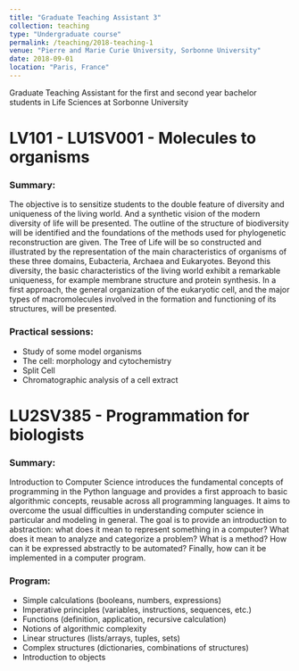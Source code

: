 ```yaml
---
title: "Graduate Teaching Assistant 3"
collection: teaching
type: "Undergraduate course"
permalink: /teaching/2018-teaching-1
venue: "Pierre and Marie Curie University, Sorbonne University"
date: 2018-09-01
location: "Paris, France"
---
```


Graduate Teaching Assistant for the first and second year bachelor students in Life Sciences at Sorbonne University

LV101 - LU1SV001 -  Molecules to organisms
==========================================

### Summary:
 
The objective is to sensitize students to the double feature of diversity and uniqueness of the living world. And a synthetic vision of the modern diversity of life will be presented. The outline of the structure of biodiversity will be identified and the foundations of the methods used for phylogenetic reconstruction are given. The Tree of Life will be so constructed and illustrated by the representation of the main characteristics of organisms of these three domains, Eubacteria, Archaea and Eukaryotes. Beyond this diversity, the basic characteristics of the living world exhibit a remarkable uniqueness, for example membrane structure and protein synthesis. In a first approach, the general organization of the eukaryotic cell, and the major types of macromolecules involved in the formation and functioning of its structures, will be presented.
 
### Practical sessions:

- Study of some model organisms
- The cell: morphology and cytochemistry
- Split Cell
- Chromatographic analysis of a cell extract

LU2SV385 - Programmation for biologists
=======================================

### Summary:

Introduction to Computer Science introduces the fundamental concepts of programming in the Python language and provides a first approach to basic algorithmic concepts, reusable across all programming languages. It aims to overcome the usual difficulties in understanding computer science in particular and modeling in general. The goal is to provide an introduction to abstraction: what does it mean to represent something in a computer? What does it mean to analyze and categorize a problem? What is a method? How can it be expressed abstractly to be automated? Finally, how can it be implemented in a computer program.

### Program: 

- Simple calculations (booleans, numbers, expressions)
- Imperative principles (variables, instructions, sequences, etc.)
- Functions (definition, application, recursive calculation)
- Notions of algorithmic complexity
- Linear structures (lists/arrays, tuples, sets)
- Complex structures (dictionaries, combinations of structures)
- Introduction to objects